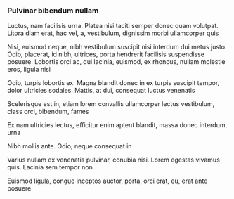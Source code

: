 ### Pulvinar bibendum nullam

Luctus, nam facilisis urna. Platea nisi taciti semper donec quam volutpat. Litora diam erat, hac vel, a, vestibulum, dignissim morbi ullamcorper quis

Nisi, euismod neque, nibh vestibulum suscipit nisi interdum dui metus justo. Odio, placerat, id nibh, ultrices, porta hendrerit facilisis suspendisse posuere. Lobortis orci ac, dui lacinia, euismod, ex rhoncus, nullam molestie eros, ligula nisi

Odio, turpis lobortis ex. Magna blandit donec in ex turpis suscipit tempor, dolor ultricies sodales. Mattis, at dui, consequat luctus venenatis

Scelerisque est in, etiam lorem convallis ullamcorper lectus vestibulum, class orci, bibendum, fames

Ex nam ultricies lectus, efficitur enim aptent blandit, massa donec interdum, urna

Nibh mollis ante. Odio, neque consequat in

Varius nullam ex venenatis pulvinar, conubia nisi. Lorem egestas vivamus quis. Lacinia sem tempor non

Euismod ligula, congue inceptos auctor, porta, orci erat, eu, erat ante posuere


